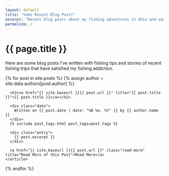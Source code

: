 ```yaml
---
layout: default
title: "Some Recent Blog Posts"
excerpt: "Recent blog posts about my fishing adventures in Ohio and some tips for landing the big ones"
permalink: /
---
```


<div class="posts">
  <h1>{{ page.title }}</h1>
  <p>Here are some blog posts I've written with fishing tips and stories of recent fishing trips that have satisfied my fishing addiction.</p>
  {% for post in site.posts %}
    {% assign author = site.data.authors[post.author] %}
    <article class="post">

      <h2><a href="{{ site.baseurl }}{{ post.url }}" title="{{ post.title }}">{{ post.title }}</a></h2>

      <div class="date">
        Written on {{ post.date | date: "%B %e, %Y" }} by {{ author.name }}
      </div>
      {% include post_tags.html post_tags=post.tags %}

      <div class="entry">
        {{ post.excerpt }}
      </div>

      <a href="{{ site.baseurl }}{{ post.url }}" class="read-more" title="Read More of this Post">Read More</a>
    </article>
  {% endfor %}
</div>
